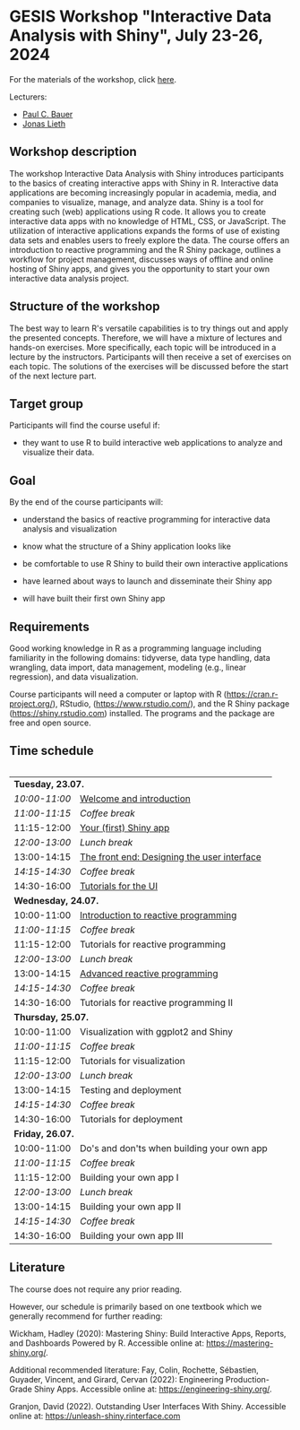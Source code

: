 # GESIS Workshop "Interactive Data Analysis with Shiny", July 23-26, 2024

For the materials of the workshop, click [here](https://paulcbauer.github.io/shiny_workshop/).

Lecturers:
- [Paul C. Bauer](https://paulcbauer.github.io/)
- [Jonas Lieth](https://www.gesis.org/institut/ueber-uns/mitarbeitendenverzeichnis/person/Jonas.Lieth)

## Workshop description

The workshop Interactive Data Analysis with Shiny introduces participants to the basics of creating interactive apps with Shiny in R. Interactive data applications are becoming increasingly popular in academia, media, and companies to visualize, manage, and analyze data. Shiny is a tool for creating such (web) applications using R code. It allows you to create interactive data apps with no knowledge of HTML, CSS, or JavaScript. The utilization of interactive applications expands the forms of use of existing data sets and enables users to freely explore the data. The course offers an introduction to reactive programming and the R Shiny package, outlines a workflow for project management, discusses ways of offline and online hosting of Shiny apps, and gives you the opportunity to start your own interactive data analysis project.


## Structure of the workshop

The best way to learn R's versatile capabilities is to try things out and apply the presented concepts. Therefore, we will have a mixture of lectures and hands-on exercises. More specifically, each topic will be introduced in a lecture by the instructors. Participants will then receive a set of exercises on each topic. The solutions of the exercises will be discussed before the start of the next lecture part.


## Target group

Participants will find the course useful if:

- they want to use R to build interactive web applications to analyze and visualize their data.


## Goal

By the end of the course participants will:

- understand the basics of reactive programming for interactive data analysis and visualization

- know what the structure of a Shiny application looks like

- be comfortable to use R Shiny to build their own interactive applications

- have learned about ways to launch and disseminate their Shiny app

- will have built their first own Shiny app


## Requirements

Good working knowledge in R as a programming language including familiarity in the following domains: tidyverse, data type handling, data wrangling, data import, data management, modeling (e.g., linear regression), and data visualization.

Course participants will need a computer or laptop with R (https://cran.r-project.org/), RStudio, (https://www.rstudio.com/), and the R Shiny package (https://shiny.rstudio.com) installed. The programs and the package are free and open source.



## Time schedule

<table cellpadding="0" cellspacing="0">

<table cellpadding="0" cellspacing="0" style="margin:0.00in;padding:0.00in;width:100%;">
  <tbody>
  <tr valign="top"><td colspan="2" valign="middle"><b>Tuesday, 23.07.</b></td></tr>
  <tr valign="top" ><td valign="middle"><i>10:00-11:00</i></td><td valign="middle"><a href="https://paulcbauer.github.io/shiny_workshop/01-workshop.html">Welcome and introduction</a></td></tr>
  <tr valign="top" ><td valign="middle"><i>11:00-11:15</i></td><td valign="middle"><i>Coffee break</i></td></tr>
  <tr valign="top"><td valign="middle">11:15-12:00</td><td valign="middle"><a href="https://paulcbauer.github.io/shiny_workshop/02-introduction.html">Your (first) Shiny app</a></td></tr>
  <tr valign="top"><td valign="middle" ><i>12:00-13:00</i></td><td valign="middle"><i>Lunch break</i></td></tr>
  <tr valign="top"><td valign="middle" >13:00-14:15</td><td valign="middle"><a href="https://paulcbauer.github.io/shiny_workshop/03-user-interface.html">The front end: Designing the user interface</a></td></tr>
  <tr valign="top"><td valign="middle" ><i>14:15-14:30</i></td><td valign="middle"><i>Coffee break</i></td></tr>
  <tr valign="top"><td valign="middle" >14:30-16:00</td><td valign="middle"><a href="https://paulcbauer.github.io/shiny_workshop/03-user-interface.html">Tutorials for the UI</a></td></tr>
  <tr valign="top"><td colspan="2" valign="middle"><b>Wednesday, 24.07.</b></td></tr>
  <tr valign="top"><td valign="middle">10:00-11:00</td><td valign="middle"><a href="https://paulcbauer.github.io/shiny_workshop/04-server-reactive-programming.html">Introduction to reactive programming</a></td></tr>
  <tr valign="top"><td valign="middle"><i>11:00-11:15</i></td><td valign="middle"><i>Coffee break</i></td></tr>
  <tr valign="top"><td valign="middle">11:15-12:00</td><td valign="middle">Tutorials for reactive programming</td></tr>
  <tr valign="top"><td valign="middle"><i>12:00-13:00</i></td><td valign="middle"><i>Lunch break</i></td></tr>
  <tr valign="top"><td valign="middle">13:00-14:15</td><td valign="middle"><a href="https://paulcbauer.github.io/shiny_workshop/04-server-reactive-programming.html">Advanced reactive programming</a></td></tr>
  <tr valign="top"><td valign="middle"><i>14:15-14:30</i></td><td valign="middle"><i>Coffee break</i></td></tr>
  <tr valign="top"><td valign="middle">14:30-16:00</td><td valign="middle">Tutorials for reactive programming II</td></tr>
  <tr valign="top"><td colspan="2" valign="middle"><b>Thursday, 25.07.</b></td></tr>
  <tr valign="top"><td valign="middle" >10:00-11:00</td><td valign="middle">Visualization with ggplot2 and Shiny</td></tr>
  <tr valign="top"><td valign="middle"><i>11:00-11:15</i></td><td valign="middle"><i>Coffee break</i></td></tr>
  <tr valign="top"><td valign="middle">11:15-12:00</td><td valign="middle">Tutorials for visualization</td></tr>
  <tr valign="top"><td valign="middle"><i>12:00-13:00</i></td><td valign="middle"><i>Lunch break</i></td></tr>
  <tr valign="top"><td valign="middle">13:00-14:15</td><td valign="middle">Testing and deployment</td></tr>
  <tr valign="top"><td valign="middle"><i>14:15-14:30</i></td><td valign="middle"><i>Coffee break</i></td></tr>
  <tr valign="top"><td valign="middle">14:30-16:00</td><td valign="middle">Tutorials for deployment</td></tr>
  <tr valign="top"><td colspan="2" valign="middle"><b>Friday, 26.07.</b></td></tr>
  <tr valign="top"><td valign="middle">10:00-11:00</td><td valign="middle">Do's and don'ts when building your own app</td></tr>
  <tr valign="top"><td valign="middle"><i>11:00-11:15</i></td><td valign="middle"><i>Coffee break</i></td></tr>
  <tr valign="top"><td valign="middle">11:15-12:00</td><td valign="middle">Building your own app I</td></tr>
  <tr valign="top"><td valign="middle"><i>12:00-13:00</i></td><td valign="middle"><i>Lunch break</i></td></tr>
  <tr valign="top"><td valign="middle">13:00-14:15</td><td valign="middle">Building your own app II</td></tr>
  <tr valign="top"><td valign="middle"><i>14:15-14:30</i></td><td valign="middle"><i>Coffee break</i></td></tr>
  <tr valign="top"><td valign="middle">14:30-16:00</td><td valign="middle">Building your own app III</td></tr></tbody></table>


## Literature

The course does not require any prior reading.
 
However, our schedule is primarily based on one textbook which we generally recommend for further reading:
 
Wickham, Hadley (2020): Mastering Shiny: Build Interactive Apps, Reports, and Dashboards Powered by R. Accessible online at: https://mastering-shiny.org/.
 
Additional recommended literature:
Fay, Colin, Rochette, Sébastien, Guyader, Vincent, and Girard, Cervan (2022): Engineering Production-Grade Shiny Apps. Accessible online at: https://engineering-shiny.org/.
 
Granjon, David (2022). Outstanding User Interfaces With Shiny. Accessible online at: https://unleash-shiny.rinterface.com